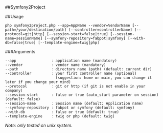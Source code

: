 ##Symfony2Project


##Usage
 
    php symfony2project.php --app=AppName --vendor=VendorName [--path=/your/destination/path] [--controller=controllerName] [--protocol=git|http] [--session-start=false|true] [--session-name=sessionName] [--symfony-repository=fabpot|symfony] [--with-db=false|true] [--template-engine=twig|php]

###Arguments

    --app                : application name (mandatory)
    --vendor             : vendor name (mandatory)
    --path               : directory name (path) (default: current dir)
    --controller         : your first controller name (optional)
                           (suggestion: home or main, you can change it later if you change your mind)
    --protocol           : git or http (if git is not enable in your company)
    --session-start      : false or true (auto_start parameter on session) (default: false)
    --session-name       : Session name (default: Application name)
    --symfony-repository : fabpot or symfony (default: symfony)
    --with-db            : false or true (default: true)
    --template-engine    : twig or php (default: twig)

*Note: only tested on unix system.*
